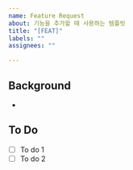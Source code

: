 ```yaml
---
name: Feature Request
about: 기능을 추가할 때 사용하는 템플릿
title: "[FEAT]"
labels: ""
assignees: ""

---
```


## Background
-

## To Do
- [ ] To do 1
- [ ] To do 2